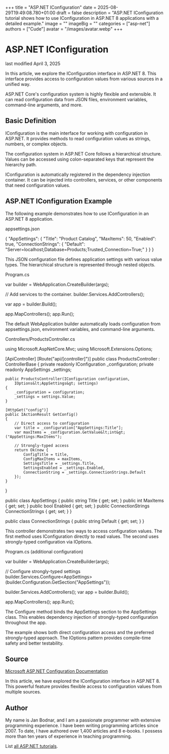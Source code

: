 +++
title = "ASP.NET IConfiguration"
date = 2025-08-29T19:49:08.780+01:00
draft = false
description = "ASP.NET IConfiguration tutorial shows how to use IConfiguration in ASP.NET 8 applications with a detailed example."
image = ""
imageBig = ""
categories = ["asp-net"]
authors = ["Cude"]
avatar = "/images/avatar.webp"
+++

# ASP.NET IConfiguration

last modified April 3, 2025

In this article, we explore the IConfiguration interface in ASP.NET 8. This
interface provides access to configuration values from various sources in a
unified way.

ASP.NET Core's configuration system is highly flexible and extensible. It can
read configuration data from JSON files, environment variables, command-line
arguments, and more.

## Basic Definition

IConfiguration is the main interface for working with configuration in ASP.NET.
It provides methods to read configuration values as strings, numbers, or complex
objects.

The configuration system in ASP.NET Core follows a hierarchical structure. Values
can be accessed using colon-separated keys that represent the hierarchy path.

IConfiguration is automatically registered in the dependency injection container.
It can be injected into controllers, services, or other components that need
configuration values.

## ASP.NET IConfiguration Example

The following example demonstrates how to use IConfiguration in an ASP.NET 8
application.

appsettings.json
  

{
  "AppSettings": {
    "Title": "Product Catalog",
    "MaxItems": 50,
    "Enabled": true,
    "ConnectionStrings": {
      "Default": "Server=localhost;Database=Products;Trusted_Connection=True;"
    }
  }
}

This JSON configuration file defines application settings with various value
types. The hierarchical structure is represented through nested objects.

Program.cs
  

var builder = WebApplication.CreateBuilder(args);

// Add services to the container.
builder.Services.AddControllers();

var app = builder.Build();

app.MapControllers();
app.Run();

The default WebApplication builder automatically loads configuration from
appsettings.json, environment variables, and command-line arguments.

Controllers/ProductsController.cs
  

using Microsoft.AspNetCore.Mvc;
using Microsoft.Extensions.Options;

[ApiController]
[Route("api/[controller]")]
public class ProductsController : ControllerBase
{
    private readonly IConfiguration _configuration;
    private readonly AppSettings _settings;

    public ProductsController(IConfiguration configuration, 
        IOptions&lt;AppSettings&gt; settings)
    {
        _configuration = configuration;
        _settings = settings.Value;
    }

    [HttpGet("config")]
    public IActionResult GetConfig()
    {
        // Direct access to configuration
        var title = _configuration["AppSettings:Title"];
        var maxItems = _configuration.GetValue&lt;int&gt;("AppSettings:MaxItems");
        
        // Strongly-typed access
        return Ok(new {
            ConfigTitle = title,
            ConfigMaxItems = maxItems,
            SettingsTitle = _settings.Title,
            SettingsEnabled = _settings.Enabled,
            ConnectionString = _settings.ConnectionStrings.Default
        });
    }
}

public class AppSettings
{
    public string Title { get; set; }
    public int MaxItems { get; set; }
    public bool Enabled { get; set; }
    public ConnectionStrings ConnectionStrings { get; set; }
}

public class ConnectionStrings
{
    public string Default { get; set; }
}

This controller demonstrates two ways to access configuration values. The first
method uses IConfiguration directly to read values. The second uses strongly-typed
configuration via IOptions.

Program.cs (additional configuration)
  

var builder = WebApplication.CreateBuilder(args);

// Configure strongly-typed settings
builder.Services.Configure&lt;AppSettings&gt;(builder.Configuration.GetSection("AppSettings"));

builder.Services.AddControllers();
var app = builder.Build();

app.MapControllers();
app.Run();

The Configure method binds the AppSettings section to the AppSettings class. This
enables dependency injection of strongly-typed configuration throughout the app.

The example shows both direct configuration access and the preferred strongly-typed
approach. The IOptions pattern provides compile-time safety and better testability.

## Source

[Microsoft ASP.NET Configuration Documentation](https://learn.microsoft.com/en-us/aspnet/core/fundamentals/configuration/?view=aspnetcore-8.0)

In this article, we have explored the IConfiguration interface in ASP.NET 8. This
powerful feature provides flexible access to configuration values from multiple
sources.

## Author

My name is Jan Bodnar, and I am a passionate programmer with extensive
programming experience. I have been writing programming articles since 2007.
To date, I have authored over 1,400 articles and 8 e-books. I possess more
than ten years of experience in teaching programming.

List [all ASP.NET tutorials](/all/#asp-net).
